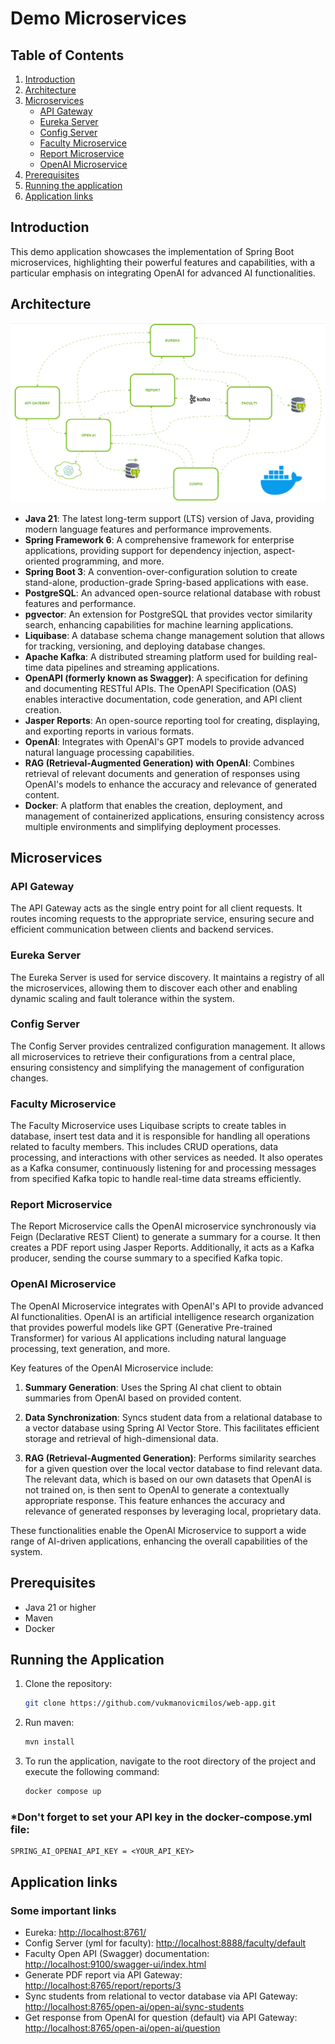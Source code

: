 # Demo Microservices

## Table of Contents

1. [Introduction](#introduction)
2. [Architecture](#architecture)
3. [Microservices](#microservices)
    - [API Gateway](#api-gateway)
    - [Eureka Server](#eureka-server)
    - [Config Server](#config-server)
    - [Faculty Microservice](#faculty-microservice)
    - [Report Microservice](#report-microservice)
    - [OpenAI Microservice](#openai-microservice)
4. [Prerequisites](#prerequisites)
5. [Running the application](#running-the-application)
7. [Application links](#application-links)

## Introduction

This demo application showcases the implementation of Spring Boot microservices, highlighting their powerful features
and capabilities, with a particular emphasis on integrating OpenAI for advanced AI functionalities.

## Architecture

![diagram.gif](diagram.gif)

- **Java 21**: The latest long-term support (LTS) version of Java, providing modern language features and performance
  improvements.
- **Spring Framework 6**: A comprehensive framework for enterprise applications, providing support for dependency
  injection, aspect-oriented programming, and more.
- **Spring Boot 3**: A convention-over-configuration solution to create stand-alone, production-grade Spring-based
  applications with ease.
- **PostgreSQL**: An advanced open-source relational database with robust features and performance.
- **pgvector**: An extension for PostgreSQL that provides vector similarity search, enhancing capabilities for
  machine learning applications.
- **Liquibase**: A database schema change management solution that allows for tracking, versioning, and deploying
  database changes.
- **Apache Kafka**: A distributed streaming platform used for building real-time data pipelines and streaming
  applications.
- **OpenAPI (formerly known as Swagger)**: A specification for defining and documenting RESTful APIs. The OpenAPI
  Specification (OAS) enables interactive
  documentation, code generation, and API client creation.
- **Jasper Reports**: An open-source reporting tool for creating, displaying, and exporting reports in various formats.
- **OpenAI**: Integrates with OpenAI's GPT models to provide advanced natural language processing capabilities.
- **RAG (Retrieval-Augmented Generation) with OpenAI**: Combines retrieval of relevant documents and generation of
  responses using OpenAI's models to enhance the accuracy and relevance of generated content.
- **Docker**: A platform that enables the creation, deployment, and management of containerized applications, ensuring
  consistency across multiple environments and simplifying deployment processes.

## Microservices

### API Gateway

The API Gateway acts as the single entry point for all client requests. It routes incoming requests to the appropriate
service, ensuring secure and efficient communication between clients and backend services.

### Eureka Server

The Eureka Server is used for service discovery. It maintains a registry of all the microservices, allowing them to
discover each other and enabling dynamic scaling and fault tolerance within the system.

### Config Server

The Config Server provides centralized configuration management. It allows all microservices to retrieve their
configurations from a central place, ensuring consistency and simplifying the management of configuration changes.

### Faculty Microservice

The Faculty Microservice uses Liquibase scripts to create tables in database, insert test data and it is responsible for
handling all operations related to faculty members. This includes CRUD operations, data processing, and interactions
with other services as needed. It also operates as a
Kafka consumer, continuously listening for and processing messages from specified Kafka topic to handle real-time data
streams efficiently.

### Report Microservice

The Report Microservice calls the OpenAI microservice synchronously via Feign (Declarative REST Client) to generate a
summary
for a course. It then creates a PDF report using Jasper Reports. Additionally, it acts as a Kafka producer, sending the
course summary to a specified Kafka topic.

### OpenAI Microservice

The OpenAI Microservice integrates with OpenAI's API to provide advanced AI functionalities. OpenAI is an artificial
intelligence research organization that provides powerful models like GPT (Generative Pre-trained Transformer) for
various AI applications including natural language processing, text generation, and more.

Key features of the OpenAI Microservice include:

1. **Summary Generation**: Uses the Spring AI chat client to obtain summaries from OpenAI based on provided content.

2. **Data Synchronization**: Syncs student data from a relational database to a vector database using Spring AI Vector
   Store. This facilitates efficient storage and retrieval of high-dimensional data.

3. **RAG (Retrieval-Augmented Generation)**: Performs similarity searches for a given question over the local vector
   database to find relevant data. The relevant data, which is based on our own datasets that OpenAI is not trained on,
   is then sent to OpenAI to generate a contextually appropriate response. This feature enhances the accuracy and
   relevance of generated responses by leveraging local, proprietary data.

These functionalities enable the OpenAI Microservice to support a wide range of AI-driven applications, enhancing the
overall capabilities of the system.

## Prerequisites

- Java 21 or higher
- Maven
- Docker

## Running the Application

1. Clone the repository:
   ```sh
   git clone https://github.com/vukmanovicmilos/web-app.git
2. Run maven:
   ```sh
   mvn install
3. To run the application, navigate to the root directory of the project and execute the following command:
    ```sh
    docker compose up

### *Don't forget to set your API key in the docker-compose.yml file:

    SPRING_AI_OPENAI_API_KEY = <YOUR_API_KEY>

## Application links

### Some important links

- Eureka: [http://localhost:8761/](http://localhost:8761/)
- Config Server (yml for faculty): [http://localhost:8888/faculty/default](http://localhost:8888/faculty/default)
- Faculty Open API (Swagger)
  documentation: [http://localhost:9100/swagger-ui/index.html](http://localhost:9100/swagger-ui/index.html)
- Generate PDF report via API Gateway: [http://localhost:8765/report/reports/3](http://localhost:8765/report/reports/3)
- Sync students from relational to vector database via API
  Gateway: [http://localhost:8765/open-ai/open-ai/sync-students](http://localhost:8765/open-ai/open-ai/sync-students)
- Get response from OpenAI for question (default) via API
  Gateway: [http://localhost:8765/open-ai/open-ai/question](http://localhost:8765/open-ai/open-ai/question)


